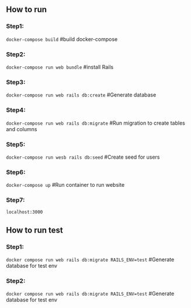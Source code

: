 ## How to run

### Step1:

`docker-compose build` #build docker-compose

### Step2:

`docker-compose run web bundle` #install Rails

### Step3:

`docker-compose run web rails db:create` #Generate database

### Step4:

`docker-compose run web rails db:migrate` #Run migration to create tables and columns

### Step5:

`docker-compose run wesb rails db:seed` #Create seed for users

### Step6:

`docker-compose up` #Run container to run website

### Step7:

`localhost:3000`

## How to run test

### Step1:

`docker compose run web rails db:migrate RAILS_ENV=test` #Generate database for test env

### Step2:

`docker compose run web rails db:migrate RAILS_ENV=test` #Generate database for test env
